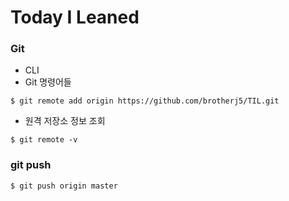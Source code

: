 # Today I Leaned

### Git

- CLI
- Git 명령어들


```
$ git remote add origin https://github.com/brotherj5/TIL.git
```

- 원격 저장소 정보 조회

```
$ git remote -v
```


### git push

```
$ git push origin master
```
